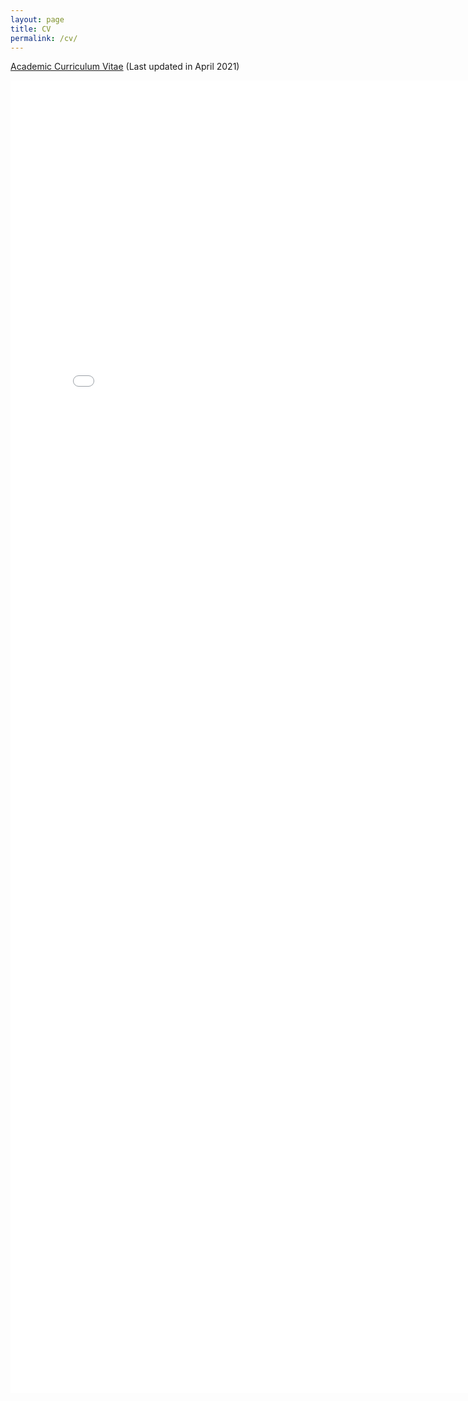 ```yaml
---
layout: page
title: CV
permalink: /cv/
---
```


<a target="_blank" href="zou-cv.pdf">Academic Curriculum Vitae</a> (Last updated in April 2021)

<embed src="zou-cv.pdf" width="800px" height="2100px" />
<!-- <ul>
	<li><a href="long_cv.pdf">CV</a> (4 pages)</li>
	<li><a href="two_page.pdf">Long resume</a> (2 pages)</li>
	<li><a href="short_cv.pdf">Short resume</a> (1 page)</li>
</ul> -->
